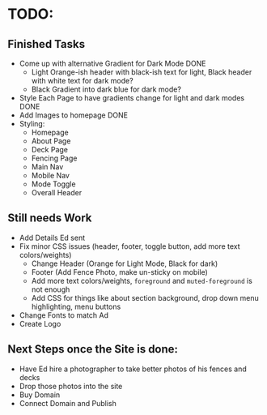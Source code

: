 # TODO:

## Finished Tasks
- Come up with alternative Gradient for Dark Mode DONE
  - Light Orange-ish header with black-ish text for light, Black header with white text for dark mode?
  - Black Gradient into dark blue for dark mode?
- Style Each Page to have gradients change for light and dark modes DONE
- Add Images to homepage DONE
- Styling:
  - Homepage
  - About Page
  - Deck Page
  - Fencing Page
  - Main Nav
  - Mobile Nav
  - Mode Toggle
  - Overall Header

## Still needs Work
- Add Details Ed sent
- Fix minor CSS issues (header, footer, toggle button, add more text colors/weights)
  - Change Header (Orange for Light Mode, Black for dark)
  - Footer (Add Fence Photo, make un-sticky on mobile)
  - Add more text colors/weights, `foreground` and `muted-foreground` is not enough
  - Add CSS for things like about section background, drop down menu highlighting, menu buttons
- Change Fonts to match Ad
- Create Logo


## Next Steps once the Site is done:

- Have Ed hire a photographer to take better photos of his fences and decks
- Drop those photos into the site
- Buy Domain
- Connect Domain and Publish
